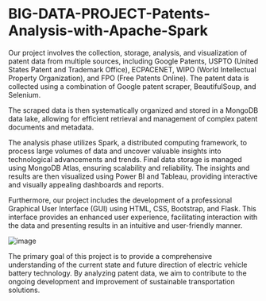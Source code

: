 # BIG-DATA-PROJECT-Patents-Analysis-with-Apache-Spark

Our project involves the collection, storage, analysis, and visualization of patent data from multiple sources, including Google Patents, USPTO (United States Patent and Trademark Office), ECPACENET, WIPO (World Intellectual Property Organization), and FPO (Free Patents Online). The patent data is collected using a combination of Google patent scraper, BeautifulSoup, and Selenium. 


The scraped data is then systematically organized and stored in a MongoDB data lake, allowing for efficient retrieval and management of complex patent documents and metadata.

The analysis phase utilizes Spark, a distributed computing framework, to process large volumes of data and uncover valuable insights into technological advancements and trends. Final data storage is managed using MongoDB Atlas, ensuring scalability and reliability. The insights and results are then visualized using Power BI and Tableau, providing interactive and visually appealing dashboards and reports.

Furthermore, our project includes the development of a professional Graphical User Interface (GUI) using HTML, CSS, Bootstrap, and Flask. This interface provides an enhanced user experience, facilitating interaction with the data and presenting results in an intuitive and user-friendly manner.

![image](https://github.com/user-attachments/assets/98ee7d8b-12a7-4d42-886c-187dc7a3fca2)

The primary goal of this project is to provide a comprehensive understanding of the current state and future direction of electric vehicle battery technology. By analyzing patent data, we aim to contribute to the ongoing development and improvement of sustainable transportation solutions.
